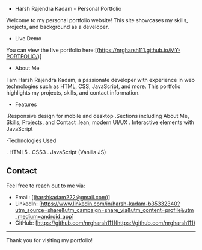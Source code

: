 - Harsh Rajendra Kadam - Personal Portfolio

Welcome to my personal portfolio website! This site showcases my skills, projects, and background as a developer.

- Live Demo

You can view the live portfolio here:[(https://nrgharsh111.github.io/MY-PORTFOLIO/)]

- About Me

I am Harsh Rajendra Kadam, a passionate developer with experience in web technologies such as HTML, CSS, JavaScript, and more. This portfolio highlights my projects, skills, and contact information.

- Features

 .Responsive design for mobile and desktop
 .Sections including About Me, Skills, Projects, and Contact
 .lean, modern UI/UX
 . Interactive elements with JavaScript

-Technologies Used

  . HTML5
  . CSS3
  . JavaScript (Vanilla JS)


## Contact

Feel free to reach out to me via:

- Email: [(harshkadam222@gmail.com)]
- LinkedIn: [https://www.linkedin.com/in/harsh-kadam-b35332340?utm_source=share&utm_campaign=share_via&utm_content=profile&utm_medium=android_app]
- GitHub: [https://github.com/nrgharsh111](https://github.com/nrgharsh111)

---

Thank you for visiting my portfolio!
